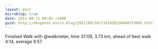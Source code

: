 ```yaml
---
layout: post
microblog: true
date: 2011-08-11 09:02 +1000
guid: http://desparoz.micro.blog/2011/08/10/t101428136448753665.html
---
```

Finished Walk with @walkmeter, time 37:09, 3.73 km, ahead of best walk 4:14, average 9:57.
